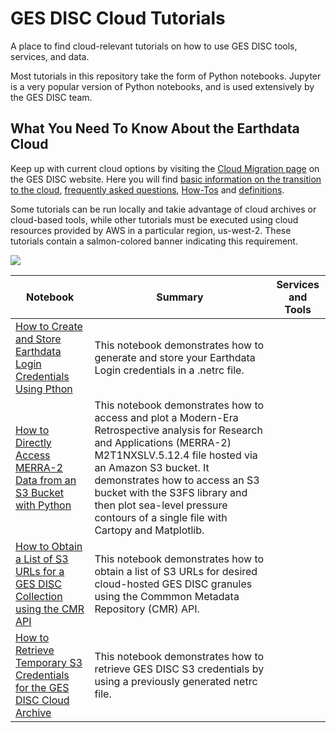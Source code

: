 # GES DISC Cloud Tutorials

A place to find cloud-relevant tutorials on how to use GES DISC tools, services, and data.

Most tutorials in this repository take the form of Python notebooks. Jupyter is a very popular version of Python notebooks, and is used extensively by the GES DISC team.

## What You Need To Know About the Earthdata Cloud

Keep up with current cloud options by visiting the [Cloud Migration page](https://disc.gsfc.nasa.gov/information/documents?title=Migrating%20to%20the%20Cloud) on the GES DISC website. Here you will find [basic information on the transition to the cloud](https://disc.gsfc.nasa.gov/information/documents?title=Migrating%20to%20the%20Cloud#introduction), [frequently asked questions](https://disc.gsfc.nasa.gov/information/documents?title=Migrating%20to%20the%20Cloud#faq), [How-Tos](https://disc.gsfc.nasa.gov/information/documents?title=Migrating%20to%20the%20Cloud#how-to) and [definitions](https://disc.gsfc.nasa.gov/information/glossary?keywords=%22Earthdata%20Cloud%22&page=1). 

Some tutorials can be run locally and takie advantage of cloud archives or cloud-based tools, while other tutorials must be executed using cloud resources provided by AWS in a particular region, us-west-2. These tutorials contain a salmon-colored banner indicating this requirement.

![](../../images/us-west-2-banner.png)



| Notebook  | Summary | Services and Tools |
| ------------- |-------------|:-------------:|
|[How to Create and Store Earthdata Login Credentials Using Pthon](notebooks/How_to_Create_and_Store_Earthdata_Login_Credentials_Using_Python.ipynb) | This notebook demonstrates how to generate and store your Earthdata Login credentials in a .netrc file. | |
|[How to Directly Access MERRA-2 Data from an S3 Bucket with Python](notebooks/How_to_Directly_Access_MERRA-2_Data_from_an_S3_Bucket.ipynb) | This notebook demonstrates how to access and plot a Modern-Era Retrospective analysis for Research and Applications (MERRA-2) M2T1NXSLV.5.12.4 file hosted via an Amazon S3 bucket. It demonstrates how to access an S3 bucket with the S3FS library and then plot sea-level pressure contours of a single file with Cartopy and Matplotlib.| |
|[How to Obtain a List of S3 URLs for a GES DISC Collection using the CMR API](/notebooks/How_to_Directly_Access_MERRA-2_Data_from_an_S3_Bucket.ipynb)| This notebook demonstrates how to obtain a list of S3 URLs for desired cloud-hosted GES DISC granules using the Commmon Metadata Repository (CMR) API. |  |
|[How to Retrieve Temporary S3 Credentials for the GES DISC Cloud Archive](notebooks/How_to_Retrieve_Temporary_S3_Credentials_for_the_GES_DISC_Cloud_Archive.ipynb) | This notebook demonstrates how to retrieve GES DISC S3 credentials by using a previously generated netrc file.  | |
